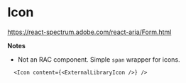 # Icon

https://react-spectrum.adobe.com/react-aria/Form.html

__Notes__
- Not an RAC component. Simple `span` wrapper for icons.

```tsx
  <Icon content={<ExternalLibraryIcon />} />
```